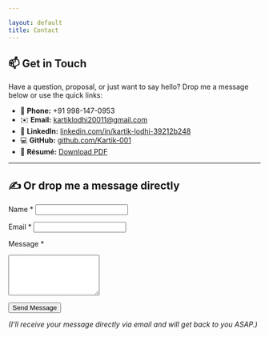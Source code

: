 ```yaml
---

layout: default
title: Contact
---
```


## 📫 Get in Touch

Have a question, proposal, or just want to say hello? Drop me a message below or use the quick links:

* 📱 **Phone:** +91 998-147-0953
* ✉️ **Email:** [kartiklodhi20011@gmail.com](mailto:kartiklodhi20011@gmail.com)
* 🔗 **LinkedIn:** [linkedin.com/in/kartik-lodhi-39212b248](https://www.linkedin.com/in/kartik-lodhi-39212b248/)
* 💻 **GitHub:** [github.com/Kartik-001](https://github.com/Kartik-001)
* 📄 **Résumé:** [Download PDF](https://github.com/Kartik-001/Kartik-001.github.io/raw/main/Kartik_Lodhi_Resume.pdf)

---

## ✍️ Or drop me a message directly

<form action="https://formspree.io/f/mgvzlykj" method="POST" class="contact-form">
  <label for="name">Name *</label>
  <input type="text" id="name" name="name" required>

  <label for="email">Email *</label>
  <input type="email" id="email" name="email" required>

  <label for="message">Message *</label>
  <textarea id="message" name="message" rows="5" required></textarea>

  <button type="submit">Send Message</button>
</form>

*(I'll receive your message directly via email and will get back to you ASAP.)*

